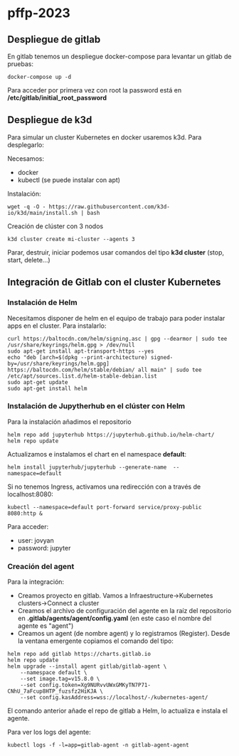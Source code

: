 # pffp-2023

## Despliegue de gitlab

En gitlab tenemos un despliegue docker-compose para levantar un gitlab de pruebas:

```
docker-compose up -d
```

Para acceder por primera vez con root la password está en **/etc/gitlab/initial_root_password**

## Despliegue de k3d

Para simular un cluster Kubernetes en docker usaremos k3d. Para desplegarlo:

Necesamos:
* docker
* kubectl (se puede instalar con apt)

Instalación:

```
wget -q -O - https://raw.githubusercontent.com/k3d-io/k3d/main/install.sh | bash
```

Creación de clúster con 3 nodos

```
k3d cluster create mi-cluster --agents 3
```

Parar, destruir, iniciar podemos usar comandos del tipo **k3d cluster** (stop, start, delete...)

## Integración de Gitlab con el cluster Kubernetes

### Instalación de Helm

Necesitamos disponer de helm en el equipo de trabajo para poder instalar apps en el cluster. Para instalarlo:

```
curl https://baltocdn.com/helm/signing.asc | gpg --dearmor | sudo tee /usr/share/keyrings/helm.gpg > /dev/null
sudo apt-get install apt-transport-https --yes
echo "deb [arch=$(dpkg --print-architecture) signed-by=/usr/share/keyrings/helm.gpg] https://baltocdn.com/helm/stable/debian/ all main" | sudo tee /etc/apt/sources.list.d/helm-stable-debian.list
sudo apt-get update
sudo apt-get install helm
```

### Instalación de Jupytherhub en el clúster con Helm

Para la instalación añadimos el repositorio

```
helm repo add jupyterhub https://jupyterhub.github.io/helm-chart/
helm repo update
```

Actualizamos e instalamos el chart en el namespace **default**:

```
helm install jupyterhub/jupyterhub --generate-name  --namespace=default
```

Si no tenemos Ingress, activamos una redirección con a través de localhost:8080:

```
kubectl --namespace=default port-forward service/proxy-public 8080:http &
```

Para acceder:

* user: jovyan
* password: jupyter

### Creación del agent

Para la integración:

* Creamos proyecto en gitlab. Vamos a Infraestructure->Kubernetes clusters->Connect a cluster
* Creamos el archivo de configuración del agente en la raíz del repositorio en **.gitlab/agents/agent/config.yaml** (en este caso el nombre del agente es "agent")
* Creamos un agent (de nombre agent) y lo registramos (Register). Desde la ventana emergente copiamos el comando del tipo:

```
helm repo add gitlab https://charts.gitlab.io
helm repo update
helm upgrade --install agent gitlab/gitlab-agent \
    --namespace default \
    --set image.tag=v15.8.0 \
    --set config.token=Xg9NURvvUWxGMKyTN7P71-CNhU_7aFcup8HTP_fuzsfz2HiKJA \
    --set config.kasAddress=wss://localhost/-/kubernetes-agent/
```

El comando anterior añade el repo de gitlab a Helm, lo actualiza e instala el agente.

Para ver los logs del agente:

```
kubectl logs -f -l=app=gitlab-agent -n gitlab-agent-agent
```
